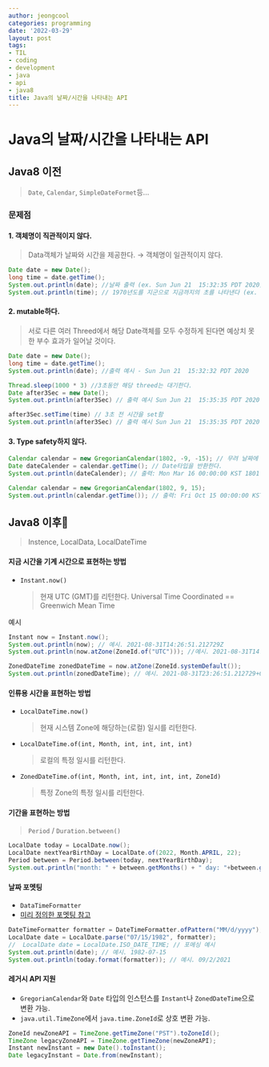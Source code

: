 ```yaml
---
author: jeongcool
categories: programming
date: '2022-03-29'
layout: post
tags:
- TIL
- coding
- development
- java
- api
- java8
title: Java의 날짜/시간을 나타내는 API
---
```


# Java의 날짜/시간을 나타내는 API
## Java8 이전
> `Date`, `Calendar`, `SimpleDateFormet`등...
### 문제점
#### 1. 객체명이 직관적이지 않다.
> Data객체가 날짜와 시간을 제공한다. &rarr; 객체명이 일관적이지 않다.
```java
Date date = new Date();
long time = date.getTime();
System.out.println(date); //날짜 출력 (ex. Sun Jun 21  15:32:35 PDT 2020)
System.out.println(time); // 1970년도를 지군으로 지금까지의 초를 나타낸다 (ex. 1938472839485)
```

#### 2. mutable하다.
> 서로 다른 여러 Threed에서 해당 Date객체를 모두 수정하게 된다면 예상치 못한 부수 효과가 일어날 것이다.
```java
Date date = new Date();
long time = date.getTime();
System.out.println(date); //출력 예시 - Sun Jun 21  15:32:32 PDT 2020

Thread.sleep(1000 * 3) //3초동안 해당 threed는 대기한다.
Date after3Sec = new Date();
System.out.println(after3Sec) // 출력 예시 Sun Jun 21  15:35:35 PDT 2020 // 3초증가

after3Sec.setTime(time) // 3초 전 시간을 set함
System.out.println(after3Sec) // 출력 예시 Sun Jun 21  15:35:35 PDT 2020 // date변수와 시간이 똑같아 졌다.
```

#### 3. Type safety하지 않다.
```java
Calendar calendar = new GregorianCalendar(1802, -9, -15); // 무려 날짜에 음수가 들어갈 수 있다.(모든 수를 정수형 - int로 받음)
Date dateCalender = calendar.getTime(); // Date타입을 반환한다.
System.out.println(dateCalender); // 출력: Mon Mar 16 00:00:00 KST 1801

Calendar calendar = new GregorianCalendar(1802, 9, 15); 
System.out.println(calendar.getTime()); // 출력: Fri Oct 15 00:00:00 KST 1802 // 9월을 입력했지만 8월로 출력되었다.
```

## Java8 이후
> Instence, LocalData, LocalDateTime
#### 지금 시간을 기계 시간으로 표현하는 방법
- `Instant.now()`
  >현재 UTC (GMT)를 리턴한다. Universal Time Coordinated == Greenwich Mean Time

예시
```java
Instant now = Instant.now();
System.out.println(now); // 예시. 2021-08-31T14:26:51.212729Z
System.out.println(now.atZone(ZoneId.of("UTC"))); //예시. 2021-08-31T14:26:51.212729Z[UTC] 

ZonedDateTime zonedDateTime = now.atZone(ZoneId.systemDefault());
System.out.println(zonedDateTime); // 예시. 2021-08-31T23:26:51.212729+09:00[Asia/Seoul]
```

#### 인류용 시간을 표현하는 방법
- `LocalDateTime.now()`
  > 현재 시스템 Zone에 해당하는(로컬) 일시를 리턴한다.
- `LocalDateTime.of(int, Month, int, int, int, int)`
  > 로컬의 특정 일시를 리턴한다.
- `ZonedDateTime.of(int, Month, int, int, int, int, ZoneId)`
  > 특정 Zone의 특정 일시를 리턴한다.

#### 기간을 표현하는 방법
> `Period` / `Duration.between()`
```java
LocalDate today = LocalDate.now();
LocalDate nextYearBirthDay = LocalDate.of(2022, Month.APRIL, 22);
Period between = Period.between(today, nextYearBirthDay);
System.out.println("month: " + between.getMonths() + " day: "+between.getDays()); // 예시. month: 7 day: 22 (2021, 8, 31기준)
```

#### 날짜 포멧팅
- `DataTimeFormatter`
- [미리 정의한 포멧팅 참고](https://docs.oracle.com/javase/8/docs/api/java/time/format/DateTimeFormatter.html#predefined)
```java
DateTimeFormatter formatter = DateTimeFormatter.ofPattern("MM/d/yyyy");
LocalDate date = LocalDate.parse("07/15/1982", formatter);
//  LocalDate date = LocalDate.ISO_DATE_TIME; // 포메싱 예시
System.out.println(date); // 예시. 1982-07-15
System.out.println(today.format(formatter)); // 예시. 09/2/2021
```

#### 레거시 API 지원
- `GregorianCalendar`와 `Date` 타입의 인스턴스를 `Instant`나 `ZonedDateTime`으로 변환 가능. 
- `java.util.TimeZone`에서 `java.time.ZoneId`로 상호 변환 가능.
```java
ZoneId newZoneAPI = TimeZone.getTimeZone("PST").toZoneId();
TimeZone legacyZoneAPI = TimeZone.getTimeZone(newZoneAPI);
Instant newInstant = new Date().toInstant();
Date legacyInstant = Date.from(newInstant);
```